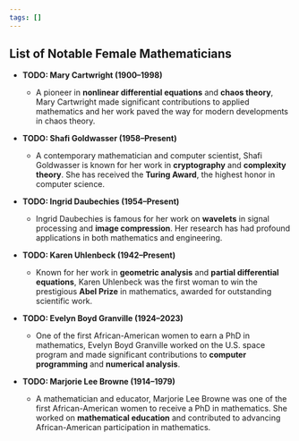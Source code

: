 ```yaml
---
tags: []
---
```


## List of Notable Female Mathematicians















- **TODO: Mary Cartwright (1900–1998)**  
  - A pioneer in **nonlinear differential equations** and **chaos theory**, Mary Cartwright made significant contributions to applied mathematics and her work paved the way for modern developments in chaos theory.





- **TODO: Shafi Goldwasser (1958–Present)**  
  - A contemporary mathematician and computer scientist, Shafi Goldwasser is known for her work in **cryptography** and **complexity theory**. She has received the **Turing Award**, the highest honor in computer science.

- **TODO: Ingrid Daubechies (1954–Present)**  
  - Ingrid Daubechies is famous for her work on **wavelets** in signal processing and **image compression**. Her research has had profound applications in both mathematics and engineering.

- **TODO: Karen Uhlenbeck (1942–Present)**  
  - Known for her work in **geometric analysis** and **partial differential equations**, Karen Uhlenbeck was the first woman to win the prestigious **Abel Prize** in mathematics, awarded for outstanding scientific work.

- **TODO: Evelyn Boyd Granville (1924–2023)**  
  - One of the first African-American women to earn a PhD in mathematics, Evelyn Boyd Granville worked on the U.S. space program and made significant contributions to **computer programming** and **numerical analysis**.

- **TODO: Marjorie Lee Browne (1914–1979)**  
  - A mathematician and educator, Marjorie Lee Browne was one of the first African-American women to receive a PhD in mathematics. She worked on **mathematical education** and contributed to advancing African-American participation in mathematics.
